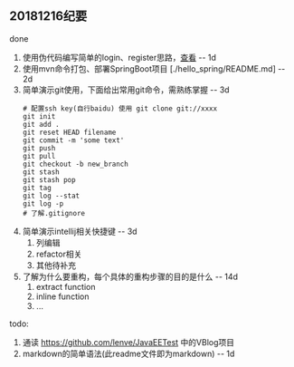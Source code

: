 ## 20181216纪要
done
1. 使用伪代码编写简单的login、register思路，[查看](./login_register.md) -- 1d
1. 使用mvn命令打包、部署SpringBoot项目 [./hello_spring/README.md] -- 2d
2. 简单演示git使用，下面给出常用git命令，需熟练掌握 -- 3d
    ```shell
    # 配置ssh key(自行baidu) 使用 git clone git://xxxx
    git init
    git add .
    git reset HEAD filename
    git commit -m 'some text'
    git push
    git pull
    git checkout -b new_branch
    git stash
    git stash pop
    git tag
    git log --stat
    git log -p
    # 了解.gitignore
    ```
3. 简单演示intellij相关快捷键 -- 3d
    1. 列编辑
    2. refactor相关
    3. 其他待补充
4. 了解为什么要重构，每个具体的重构步骤的目的是什么 -- 14d
    1. extract function
    2. inline function
    3. ...

todo:
1. 通读 https://github.com/lenve/JavaEETest 中的VBlog项目
2. markdown的简单语法(此readme文件即为markdown) -- 1d


